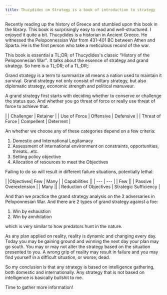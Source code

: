 ```yaml
---
title: Thucydides on Strategy is a book of introduction to strategy
---
```


Recently reading up the history of Greece and stumbled upon this book in the library. This book is surprisingly easy to read and well-structured. I enjoyed it quite a bit. Thucydides is a historian in Ancient Greece. He witnessed the Peloponnessian War from 431-401 BC between Athen and Sparta. He is the first person who take a meticulous record of the war.

This book is essential a TL;DR; of Thucydides's classic <q>History of the Peloponnesian War</q>. It talks about the essence of strategy and grand strategy. So here is a TL;DR; of a TL;DR;:

Grand strategy is a term to summarize all means a nation used to maintain it survival. Grand strategy not only consist of miltary strategy, but also diplomatic strategy, economic strength and political manuveur.

A grand strategy first starts with deciding whether to conserve or challenge the status quo. And whether you go threat of force or really use threat of force to achieve that.

|                 | Challenger | Retainer  |
| Use of Force    | Offensive  | Defensive |
| Threat of Force | Compellent | Deterrent |

An whether we choose any of these categories depend on a few criteria:

1. Domestic and International Legitamacy
2. Assessment of international environment on constraints, opportunities, threats...etc.
3. Setting policy objective
4. Allocation of resources to meet the Objectives

Failing to do so will result in different failure situations, potentially lethal:

|              |Objectives| Few                     | Many                  |
| Capabilities |\|        | ---                     | ---                  |
| Few          |\|        | Passive                 | Overextension         |
| Many         |\|        | Reduction of Objectives | Strategic Sufficiency |

And than we practice the grand strategy analysis on the 2 adversaries in Peloponnesian War. And there are 2 types of grand strategy against a foe:

1. Win by exhaustion
2. Win by annihilation

which is very similar to how predators hunt in the nature.

As any plan applied on reality, reality is dynamic and changing every day. Today you may be gaining ground and winning the next day your plan may go south. You may or may not alter the strategy based on the situation presented to you. A wrong grip of reality may result in failure and you may find yourself in a difficult situation, or worse, dead.

So my conclusion is that any strategy is based on intelligence gathering, both domestic and internationally. Any strategy that is not based on intelligence is basically bullshit to me.

Time to gather more information!
